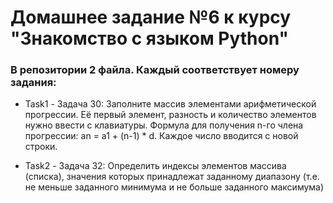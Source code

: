 # Домашнее задание №6 к курсу "Знакомство с языком Python"

### В репозитории 2 файла. Каждый соответствует номеру задания:

* Task1 - Задача 30:  Заполните массив элементами арифметической прогрессии. Её первый элемент, разность и количество элементов нужно ввести с клавиатуры. Формула для получения n-го члена прогрессии: an = a1 + (n-1) * d.
Каждое число вводится с новой строки.

* Task2 - Задача 32: Определить индексы элементов массива (списка), значения которых принадлежат заданному диапазону (т.е. не меньше заданного минимума и не больше заданного максимума)